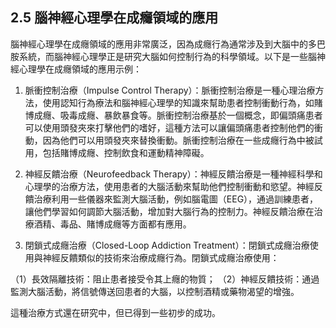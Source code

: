 ## 2.5 腦神經心理學在成癮領域的應用

腦神經心理學在成癮領域的應用非常廣泛，因為成癮行為通常涉及到大腦中的多巴胺系統，而腦神經心理學正是研究大腦如何控制行為的科學領域。以下是一些腦神經心理學在成癮領域的應用示例：

1. 脈衝控制治療（Impulse Control Therapy）：脈衝控制治療是一種心理治療方法，使用認知行為療法和腦神經心理學的知識來幫助患者控制衝動行為，如賭博成癮、吸毒成癮、暴飲暴食等。脈衝控制治療基於一個概念，即偏頭痛患者可以使用頭發夾來打擊他們的嗜好，這種方法可以讓偏頭痛患者控制他們的衝動，因為他們可以用頭發夾來替換衝動。脈衝控制治療在一些成癮行為中被試用，包括賭博成癮、控制飲食和運動精神障礙。

2. 神經反饋治療（Neurofeedback Therapy）：神經反饋治療是一種神經科學和心理學的治療方法，使用患者的大腦活動來幫助他們控制衝動和慾望。神經反饋治療利用一些儀器來監測大腦活動，例如腦電圖（EEG），通過訓練患者，讓他們學習如何調節大腦活動，增加對大腦行為的控制力。神經反饋治療在治療酒精、毒品、賭博成癮等方面都有應用。

3. 閉鎖式成癮治療（Closed-Loop Addiction Treatment）：閉鎖式成癮治療使用與神經反饋類似的技術來治療成癮行為。閉鎖式成癮治療使用：

（1）長效隔離技術：阻止患者接受令其上癮的物質；
（2）神經反饋技術：通過監測大腦活動，將信號傳送回患者的大腦，以控制酒精或藥物渴望的增強。

這種治療方式還在研究中，但已得到一些初步的成功。